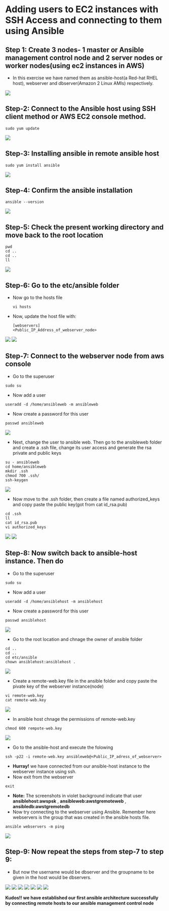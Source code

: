 # Adding users to EC2 instances with SSH Access and connecting to them using Ansible

## Step 1: Create 3 nodes- 1 master or Ansible management control node and 2 server nodes or worker nodes(using ec2 instances in AWS)
- In this exercise we have named them as ansible-host(a Red-hat RHEL host), webserver and dbserver(Amazon 2 Linux AMIs) respectively.
<img src="https://github.com/kuluruvineeth/Devops/blob/main/ansibleServerConnectionExercise/screenshots/2.png">

## Step-2: Connect to the Ansible host using SSH client method or AWS EC2 console method.
```
sudo yum update
```
<img src="https://github.com/kuluruvineeth/Devops/blob/main/ansibleServerConnectionExercise/screenshots/3.png">


## Step-3: Installing ansible in remote ansible host
```
sudo yum install ansible
```
<img src="https://github.com/kuluruvineeth/Devops/blob/main/ansibleServerConnectionExercise/screenshots/7.png">

## Step-4: Confirm the ansible installation
```
ansible --version
```
<img src="https://github.com/kuluruvineeth/Devops/blob/main/ansibleServerConnectionExercise/screenshots/8.png">

## Step-5: Check the present working directory and move back to the root location
```
pwd
cd ..
cd ..
ll
```
<img src="https://github.com/kuluruvineeth/Devops/blob/main/ansibleServerConnectionExercise/screenshots/9.png">

## Step-6: Go to the etc/ansible folder
- Now go to the hosts file
  ```
  vi hosts
  ```
-  Now, update the host file with:
   ```
   [webservers]
   <Public_IP_Address_of_webserver_node>
   ```
<img src="https://github.com/kuluruvineeth/Devops/blob/main/ansibleServerConnectionExercise/screenshots/11.png">
<img src="https://github.com/kuluruvineeth/Devops/blob/main/ansibleServerConnectionExercise/screenshots/12.png">

## Step-7: Connect to the webserver node from aws console
- Go to the superuser
```
sudo su
```
- Now add a user
```
useradd -d /home/ansibleweb -m ansibleweb
```
- Now create a password for this user
```
passwd ansibleweb
```
<img src="https://github.com/kuluruvineeth/Devops/blob/main/ansibleServerConnectionExercise/screenshots/14.png">

- Next, change the user to ansible web. Then go to the ansibleweb folder and create a .ssh file, change its user access and generate the rsa private and public keys
```
su - ansibleweb
cd home/ansibleweb
mkdir .ssh
chmod 700 .ssh/
ssh-keygen
```
<img src="https://github.com/kuluruvineeth/Devops/blob/main/ansibleServerConnectionExercise/screenshots/15.png">

- Now move to the .ssh folder, then create a file named authorized_keys and copy paste the public key(got from cat id_rsa.pub)
```
cd .ssh
ll
cat id_rsa.pub
vi authorized_keys
```
<img src="https://github.com/kuluruvineeth/Devops/blob/main/ansibleServerConnectionExercise/screenshots/16.png">
<img src="https://github.com/kuluruvineeth/Devops/blob/main/ansibleServerConnectionExercise/screenshots/17.png">

## Step-8: Now switch back to ansible-host instance. Then do
- Go to the superuser
```
sudo su
```
- Now add a user
```
useradd -d /home/ansiblehost -m ansiblehost
```
- Now create a password for this user
```
passwd ansiblehost
```
<img src="https://github.com/kuluruvineeth/Devops/blob/main/ansibleServerConnectionExercise/screenshots/19.png">

- Go to the root location and chnage the owner of ansible folder
```
cd ..
cd ..
cd etc/ansible
chown ansiblehost:ansiblehost .
```
<img src="https://github.com/kuluruvineeth/Devops/blob/main/ansibleServerConnectionExercise/screenshots/20.png">

- Create  a remote-web.key file in the ansible folder and copy paste the pivate key of the webserver instance(node)
``` 
vi remote-web.key
cat remote-web.key
``` 
<img src="https://github.com/kuluruvineeth/Devops/blob/main/ansibleServerConnectionExercise/screenshots/21.png">

- In ansible host chnage the permissions of remote-web.key
``` 
chmod 600 rempote-web.key
```
<img src="https://github.com/kuluruvineeth/Devops/blob/main/ansibleServerConnectionExercise/screenshots/23.png">

- Go to the ansible-host and execute the folowing
```
ssh -p22 -i remote-web.key ansibleweb@<Public_IP_adress_of_webserver>
```
- **Hurray!** we have connected from our ansible-host instance to the webserver instance using ssh.
- Now exit from the webserver
```
exit
```
- **Note:** The screenshots in violet background indicate that user **ansiblehost:awspsk** , **ansibleweb:awstgremoteweb** , **ansibledb:awstgremotedb**
- Now try connecting to the webserver using Ansible. Remember here webservers is the group that was created in the ansible hosts file.
```
ansible webservers -m ping
```
<img src="https://github.com/kuluruvineeth/Devops/blob/main/ansibleServerConnectionExercise/screenshots/24.png">

## Step-9: Now repeat the steps from step-7 to step 9:

- But now the username would be dbserver and the groupname to be given in the host would be dbservers.
<img src="https://github.com/kuluruvineeth/Devops/blob/main/ansibleServerConnectionExercise/screenshots/25.png">
<img src="https://github.com/kuluruvineeth/Devops/blob/main/ansibleServerConnectionExercise/screenshots/26.png">
<img src="https://github.com/kuluruvineeth/Devops/blob/main/ansibleServerConnectionExercise/screenshots/27.png">
<img src="https://github.com/kuluruvineeth/Devops/blob/main/ansibleServerConnectionExercise/screenshots/28.png">
<img src="https://github.com/kuluruvineeth/Devops/blob/main/ansibleServerConnectionExercise/screenshots/29.png">
<img src="https://github.com/kuluruvineeth/Devops/blob/main/ansibleServerConnectionExercise/screenshots/30.png">
<img src="https://github.com/kuluruvineeth/Devops/blob/main/ansibleServerConnectionExercise/screenshots/31.png">

**Kudos!! we have established our first ansible architecture successfully by connecting remote hosts to our ansible management control node**
